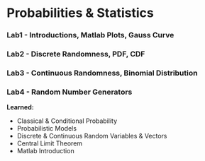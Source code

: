 # Probabilities & Statistics
### Lab1 - Introductions, Matlab Plots, Gauss Curve
### Lab2 - Discrete Randomness, PDF, CDF
### Lab3 - Continuous Randomness, Binomial Distribution
### Lab4 - Random Number Generators
**Learned:**
* Classical & Conditional Probability
* Probabilistic Models
* Discrete & Continuous Random Variables & Vectors
* Central Limit Theorem
* Matlab Introduction
